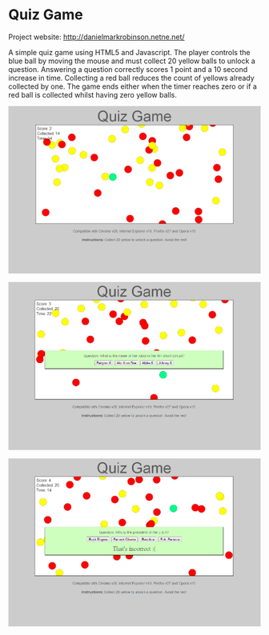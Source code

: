 Quiz Game
=========
Project website: http://danielmarkrobinson.netne.net/

A simple quiz game using HTML5 and Javascript. 
The player controls the blue ball by moving the mouse and must collect 20 yellow balls to unlock a question.
Answering a question correctly scores 1 point and a 10 second increase in time.
Collecting a red ball reduces the count of yellows already collected by one.
The game ends either when the timer reaches zero or if a red ball is collected whilst having zero yellow balls.
 
![Screenshot1](/docs/screenshots/screenshot1.png)

![Screenshot2](/docs/screenshots/screenshot2.png)

![Screenshot3](/docs/screenshots/screenshot3.png)

